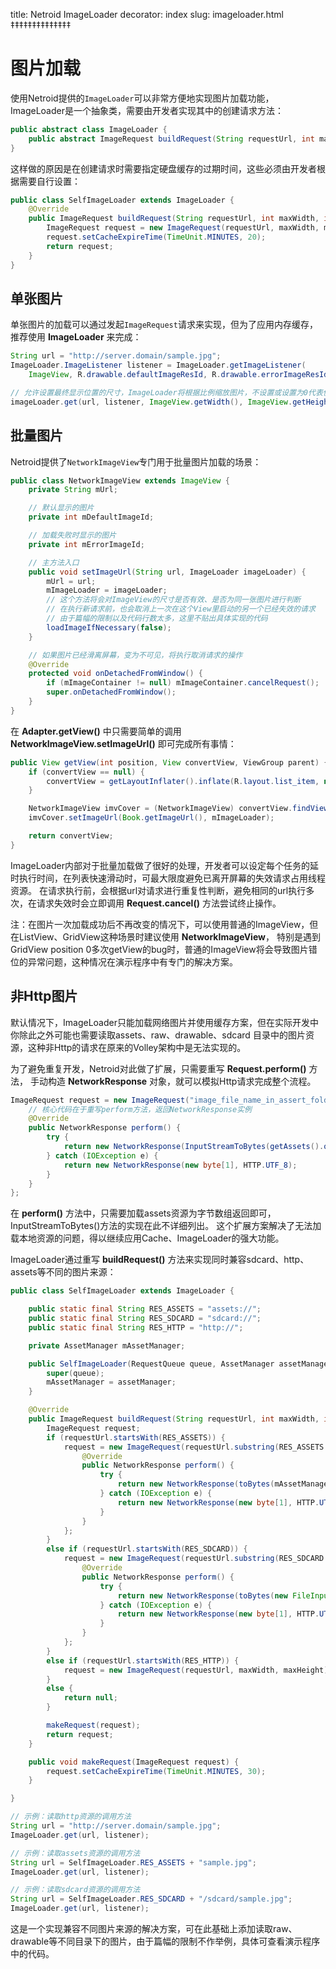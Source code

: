 title: Netroid ImageLoader
decorator: index
slug: imageloader.html
‡‡‡‡‡‡‡‡‡‡‡‡‡‡

# 图片加载

使用Netroid提供的`ImageLoader`可以非常方便地实现图片加载功能，ImageLoader是一个抽象类，需要由开发者实现其中的创建请求方法：

```java
public abstract class ImageLoader {
    public abstract ImageRequest buildRequest(String requestUrl, int maxWidth, int maxHeight);
}
```

这样做的原因是在创建请求时需要指定硬盘缓存的过期时间，这些必须由开发者根据需要自行设置：

```java
public class SelfImageLoader extends ImageLoader {
    @Override
    public ImageRequest buildRequest(String requestUrl, int maxWidth, int maxHeight) {
        ImageRequest request = new ImageRequest(requestUrl, maxWidth, maxHeight);
        request.setCacheExpireTime(TimeUnit.MINUTES, 20);
        return request;
    }
}
```

## 单张图片

单张图片的加载可以通过发起`ImageRequest`请求来实现，但为了应用内存缓存，推荐使用 **ImageLoader** 来完成：

```java
String url = "http://server.domain/sample.jpg";
ImageLoader.ImageListener listener = ImageLoader.getImageListener(
    ImageView, R.drawable.defaultImageResId, R.drawable.errorImageResId);

// 允许设置最终显示位置的尺寸，ImageLoader将根据比例缩放图片，不设置或设置为0代表使用图片原始尺寸
imageLoader.get(url, listener, ImageView.getWidth(), ImageView.getHeight());
```

## 批量图片

Netroid提供了`NetworkImageView`专门用于批量图片加载的场景：

```java
public class NetworkImageView extends ImageView {
    private String mUrl;

    // 默认显示的图片
    private int mDefaultImageId;

    // 加载失败时显示的图片
    private int mErrorImageId;

    // 主方法入口
    public void setImageUrl(String url, ImageLoader imageLoader) {
        mUrl = url;
        mImageLoader = imageLoader;
        // 这个方法将会对ImageView的尺寸是否有效、是否为同一张图片进行判断
        // 在执行新请求前，也会取消上一次在这个View里启动的另一个已经失效的请求
        // 由于篇幅的限制以及代码行数太多，这里不贴出具体实现的代码
        loadImageIfNecessary(false);
    }

    // 如果图片已经滑离屏幕，变为不可见，将执行取消请求的操作
    @Override
    protected void onDetachedFromWindow() {
        if (mImageContainer != null) mImageContainer.cancelRequest();
        super.onDetachedFromWindow();
    }
}
```

在 **Adapter.getView()** 中只需要简单的调用 **NetworkImageView.setImageUrl()** 即可完成所有事情：

```java
public View getView(int position, View convertView, ViewGroup parent) {
    if (convertView == null) {
        convertView = getLayoutInflater().inflate(R.layout.list_item, null);
    }

    NetworkImageView imvCover = (NetworkImageView) convertView.findViewById(R.id.imvCover);
    imvCover.setImageUrl(Book.getImageUrl(), mImageLoader);

    return convertView;
}
```

ImageLoader内部对于批量加载做了很好的处理，开发者可以设定每个任务的延时执行时间，在列表快速滑动时，可最大限度避免已离开屏幕的失效请求占用线程资源。
在请求执行前，会根据url对请求进行重复性判断，避免相同的url执行多次，在请求失效时会立即调用 **Request.cancel()** 方法尝试终止操作。

注：在图片一次加载成功后不再改变的情况下，可以使用普通的ImageView，但在ListView、GridView这种场景时建议使用 **NetworkImageView**，
特别是遇到GridView position 0多次getView的bug时，普通的ImageView将会导致图片错位的异常问题，这种情况在演示程序中有专门的解决方案。

## 非Http图片

默认情况下，ImageLoader只能加载网络图片并使用缓存方案，但在实际开发中你除此之外可能也需要读取assets、raw、drawable、sdcard
目录中的图片资源，这种非Http的请求在原来的Volley架构中是无法实现的。

为了避免重复开发，Netroid对此做了扩展，只需要重写 **Request.perform()** 方法，
手动构造 **NetworkResponse** 对象，就可以模拟Http请求完成整个流程。

```java
ImageRequest request = new ImageRequest("image_file_name_in_assert_folder.jpg", ...) {
    // 核心代码在于重写perform方法，返回NetworkResponse实例
    @Override
    public NetworkResponse perform() {
        try {
            return new NetworkResponse(InputStreamToBytes(getAssets().open(getUrl())), HTTP.UTF_8);
        } catch (IOException e) {
            return new NetworkResponse(new byte[1], HTTP.UTF_8);
        }
    }
};
```

在 **perform()** 方法中，只需要加载assets资源为字节数组返回即可，InputStreamToBytes()方法的实现在此不详细列出。
这个扩展方案解决了无法加载本地资源的问题，得以继续应用Cache、ImageLoader的强大功能。

ImageLoader通过重写 **buildRequest()** 方法来实现同时兼容sdcard、http、assets等不同的图片来源：

```java
public class SelfImageLoader extends ImageLoader {

    public static final String RES_ASSETS = "assets://";
    public static final String RES_SDCARD = "sdcard://";
    public static final String RES_HTTP = "http://";

    private AssetManager mAssetManager;

    public SelfImageLoader(RequestQueue queue, AssetManager assetManager) {
        super(queue);
        mAssetManager = assetManager;
    }

    @Override
    public ImageRequest buildRequest(String requestUrl, int maxWidth, int maxHeight) {
        ImageRequest request;
        if (requestUrl.startsWith(RES_ASSETS)) {
            request = new ImageRequest(requestUrl.substring(RES_ASSETS.length()), maxWidth, maxHeight) {
                @Override
                public NetworkResponse perform() {
                    try {
                        return new NetworkResponse(toBytes(mAssetManager.open(getUrl())), HTTP.UTF_8);
                    } catch (IOException e) {
                        return new NetworkResponse(new byte[1], HTTP.UTF_8);
                    }
                }
            };
        }
        else if (requestUrl.startsWith(RES_SDCARD)) {
            request = new ImageRequest(requestUrl.substring(RES_SDCARD.length()), maxWidth, maxHeight) {
                @Override
                public NetworkResponse perform() {
                    try {
                        return new NetworkResponse(toBytes(new FileInputStream(getUrl())), HTTP.UTF_8);
                    } catch (IOException e) {
                        return new NetworkResponse(new byte[1], HTTP.UTF_8);
                    }
                }
            };
        }
        else if (requestUrl.startsWith(RES_HTTP)) {
            request = new ImageRequest(requestUrl, maxWidth, maxHeight);
        }
        else {
            return null;
        }

        makeRequest(request);
        return request;
    }

    public void makeRequest(ImageRequest request) {
        request.setCacheExpireTime(TimeUnit.MINUTES, 30);
    }

}

// 示例：读取http资源的调用方法
String url = "http://server.domain/sample.jpg";
ImageLoader.get(url, listener);

// 示例：读取assets资源的调用方法
String url = SelfImageLoader.RES_ASSETS + "sample.jpg";
ImageLoader.get(url, listener);

// 示例：读取sdcard资源的调用方法
String url = SelfImageLoader.RES_SDCARD + "/sdcard/sample.jpg";
ImageLoader.get(url, listener);
```

这是一个实现兼容不同图片来源的解决方案，可在此基础上添加读取raw、drawable等不同目录下的图片，由于篇幅的限制不作举例，具体可查看演示程序中的代码。

